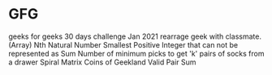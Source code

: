 # GFG 
geeks for geeks 30 days challenge Jan 2021
  rearrage geek with classmate.(Array)
  Nth Natural Number
  Smallest Positive Integer that can not be represented as Sum
  Number of minimum picks to get 'k' pairs of socks from a drawer
  Spiral Matrix
  Coins of Geekland
  Valid Pair Sum
